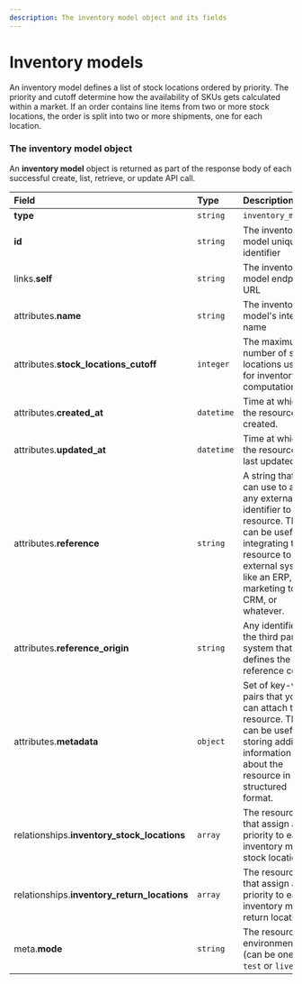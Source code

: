 ```yaml
---
description: The inventory model object and its fields
---
```


# Inventory models

An inventory model defines a list of stock locations ordered by priority.
The priority and cutoff determine how the availability of SKUs gets calculated within a market.
If an order contains line items from two or more stock locations, the order is split into two or more shipments, one for each location.


### The inventory model object

An **inventory model** object is returned as part of the response body of each successful create, list, retrieve, or update API call.

| Field | Type | Description |
| :--- | :--- | :--- |
| **type** | `string` | `inventory_models` |
| **id** | `string` | The inventory model unique identifier |
| links.**self** | `string` | The inventory model endpoint URL |
| attributes.**name** | `string` | The inventory model's internal name |
| attributes.**stock_locations_cutoff** | `integer` | The maximum number of stock locations used for inventory computation |
| attributes.**created_at** | `datetime` | Time at which the resource was created. |
| attributes.**updated_at** | `datetime` | Time at which the resource was last updated. |
| attributes.**reference** | `string` | A string that you can use to add any external identifier to the resource. This can be useful for integrating the resource to an external system, like an ERP, a marketing tool, a CRM, or whatever. |
| attributes.**reference_origin** | `string` | Any identifier of the third party system that defines the reference code |
| attributes.**metadata** | `object` | Set of key-value pairs that you can attach to the resource. This can be useful for storing additional information about the resource in a structured format. |
| relationships.**inventory_stock_locations** | `array` | The resources that assign a priority to each inventory model stock location. |
| relationships.**inventory_return_locations** | `array` | The resources that assign a priority to each inventory model return location. |
| meta.**mode** | `string` | The resource environment \(can be one of `test` or `live`\) |

